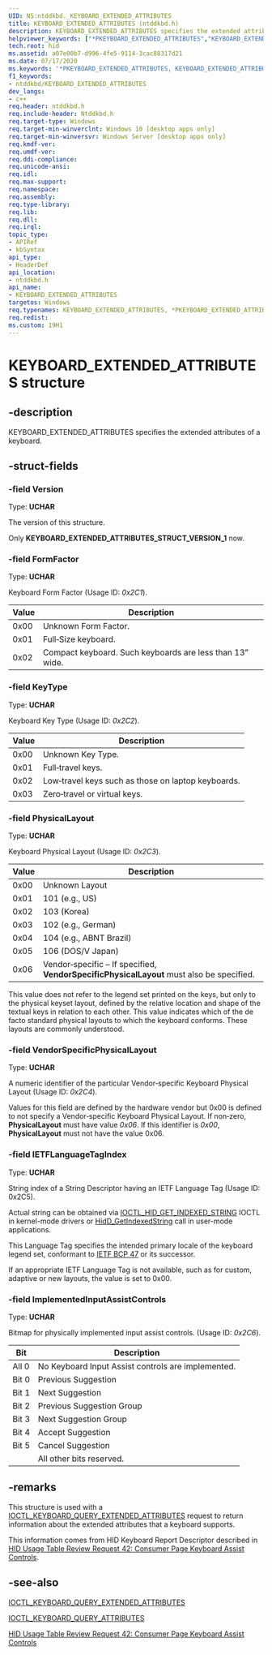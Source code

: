 ```yaml
---
UID: NS:ntddkbd._KEYBOARD_EXTENDED_ATTRIBUTES
title: KEYBOARD_EXTENDED_ATTRIBUTES (ntddkbd.h)
description: KEYBOARD_EXTENDED_ATTRIBUTES specifies the extended attributes of a keyboard.
helpviewer_keywords: ["*PKEYBOARD_EXTENDED_ATTRIBUTES","KEYBOARD_EXTENDED_ATTRIBUTES","KEYBOARD_EXTENDED_ATTRIBUTES structure [Human Input Devices]","PKEYBOARD_EXTENDED_ATTRIBUTES","PKEYBOARD_EXTENDED_ATTRIBUTES structure pointer [Human Input Devices]","hid.KEYBOARD_EXTENDED_ATTRIBUTES","ntddkbd/KEYBOARD_EXTENDED_ATTRIBUTES","ntddkbd/PKEYBOARD_EXTENDED_ATTRIBUTES"]
tech.root: hid
ms.assetid: a07e00b7-d996-4fe5-9114-3cac88317d21
ms.date: 07/17/2020
ms.keywords: '*PKEYBOARD_EXTENDED_ATTRIBUTES, KEYBOARD_EXTENDED_ATTRIBUTES, KEYBOARD_EXTENDED_ATTRIBUTES structure [Human Input Devices], PKEYBOARD_EXTENDED_ATTRIBUTES, PKEYBOARD_EXTENDED_ATTRIBUTES structure pointer [Human Input Devices], hid.KEYBOARD_EXTENDED_ATTRIBUTES, ntddkbd/KEYBOARD_EXTENDED_ATTRIBUTES, ntddkbd/PKEYBOARD_EXTENDED_ATTRIBUTES'
f1_keywords:
- ntddkbd/KEYBOARD_EXTENDED_ATTRIBUTES
dev_langs:
- c++
req.header: ntddkbd.h
req.include-header: Ntddkbd.h
req.target-type: Windows
req.target-min-winverclnt: Windows 10 [desktop apps only]
req.target-min-winversvr: Windows Server [desktop apps only]
req.kmdf-ver: 
req.umdf-ver: 
req.ddi-compliance: 
req.unicode-ansi: 
req.idl: 
req.max-support: 
req.namespace: 
req.assembly: 
req.type-library: 
req.lib: 
req.dll: 
req.irql: 
topic_type:
- APIRef
- kbSyntax
api_type:
- HeaderDef
api_location:
- ntddkbd.h
api_name:
- KEYBOARD_EXTENDED_ATTRIBUTES
targetos: Windows
req.typenames: KEYBOARD_EXTENDED_ATTRIBUTES, *PKEYBOARD_EXTENDED_ATTRIBUTES
req.redist: 
ms.custom: 19H1
---
```


# KEYBOARD_EXTENDED_ATTRIBUTES structure

## -description

KEYBOARD_EXTENDED_ATTRIBUTES specifies the extended attributes of a keyboard.

## -struct-fields

### -field Version

Type: <b>UCHAR</b>

The version of this structure.

Only **KEYBOARD_EXTENDED_ATTRIBUTES_STRUCT_VERSION_1** now.

### -field FormFactor

Type: <b>UCHAR</b>

Keyboard Form Factor (Usage ID: *0x2C1*).

| Value | Description                                              |
|-------|----------------------------------------------------------|
| 0x00  | Unknown Form Factor.                                     |
| 0x01  | Full‐Size keyboard.                                      |
| 0x02  | Compact keyboard. Such keyboards are less than 13” wide. |

### -field KeyType

Type: <b>UCHAR</b>

Keyboard Key Type (Usage ID: *0x2C2*).

| Value | Description                                        |
|-------|----------------------------------------------------|
| 0x00  | Unknown Key Type.                                  |
| 0x01  | Full‐travel keys.                                  |
| 0x02  | Low‐travel keys such as those on laptop keyboards. |
| 0x03  | Zero‐travel or virtual keys.                       |

### -field PhysicalLayout

Type: <b>UCHAR</b>

Keyboard Physical Layout (Usage ID: *0x2C3*).

| Value | Description                                                                              |
|-------|------------------------------------------------------------------------------------------|
| 0x00  | Unknown Layout                                                                           |
| 0x01  | 101 (e.g., US)                                                                           |
| 0x02  | 103 (Korea)                                                                              |
| 0x03  | 102 (e.g., German)                                                                       |
| 0x04  | 104 (e.g., ABNT Brazil)                                                                  |
| 0x05  | 106 (DOS/V Japan)                                                                        |
| 0x06  | Vendor‐specific – If specified, **VendorSpecificPhysicalLayout** must also be specified. |

This value does not refer to the legend set printed on the keys, but only to the physical keyset layout, defined by the relative location and shape of the textual keys in relation to each other. This value indicates which of the de facto standard physical layouts to which the keyboard conforms. These layouts are commonly understood. 

### -field VendorSpecificPhysicalLayout

Type: <b>UCHAR</b>

A numeric identifier of the particular Vendor‐specific Keyboard Physical Layout (Usage ID: *0x2C4*).

Values for this field are defined by the hardware vendor but 0x00 is defined to not specify a Vendor‐specific Keyboard Physical Layout. If non‐zero, **PhysicalLayout** must have value *0x06*. If this identifier is *0x00*, **PhysicalLayout** must not have the value 0x06.

### -field IETFLanguageTagIndex

Type: <b>UCHAR</b>

String index of a String Descriptor having an IETF Language Tag (Usage ID: 0x2C5).

Actual string can be obtained via [IOCTL_HID_GET_INDEXED_STRING](https://docs.microsoft.com/windows-hardware/drivers/ddi/hidclass/ni-hidclass-ioctl_hid_get_indexed_string) IOCTL in kernel-mode drivers or [HidD_GetIndexedString](https://docs.microsoft.com/en-us/windows-hardware/drivers/ddi/hidsdi/nf-hidsdi-hidd_getindexedstring) call in user-mode applications.

This Language Tag specifies the intended primary locale of the keyboard legend set, conformant to [IETF BCP 47](https://www.rfc-editor.org/rfc/bcp/bcp47.txt) or its successor.

If an appropriate IETF Language Tag is not available, such as for custom, adaptive or new layouts, the value is set to 0x00.

### -field ImplementedInputAssistControls

Type: <b>UCHAR</b>

Bitmap for physically implemented input assist controls. (Usage ID: *0x2C6*).

| Bit   | Description                                        |
|-------|----------------------------------------------------|
| All 0 | No Keyboard Input Assist controls are implemented. |
| Bit 0 | Previous Suggestion                                |
| Bit 1 | Next Suggestion                                    |
| Bit 2 | Previous Suggestion Group                          |
| Bit 3 | Next Suggestion Group                              |
| Bit 4 | Accept Suggestion                                  |
| Bit 5 | Cancel Suggestion                                  |
|       | All other bits reserved.                           |

## -remarks

This structure is used with a [IOCTL_KEYBOARD_QUERY_EXTENDED_ATTRIBUTES](ni-ntddkbd-ioctl_keyboard_query_extended_attributes.md) request to return information about the extended attributes that a keyboard supports.

This information comes from HID Keyboard Report Descriptor described in [HID Usage Table Review Request 42: Consumer Page Keyboard Assist Controls](https://www.usb.org/sites/default/files/hutrr42c_0.pdf).

## -see-also

[IOCTL_KEYBOARD_QUERY_EXTENDED_ATTRIBUTES](ni-ntddkbd-ioctl_keyboard_query_extended_attributes.md)

[IOCTL_KEYBOARD_QUERY_ATTRIBUTES](ni-ntddkbd-ioctl_keyboard_query_attributes.md)

[HID Usage Table Review Request 42: Consumer Page Keyboard Assist Controls](https://www.usb.org/sites/default/files/hutrr42c_0.pdf)
